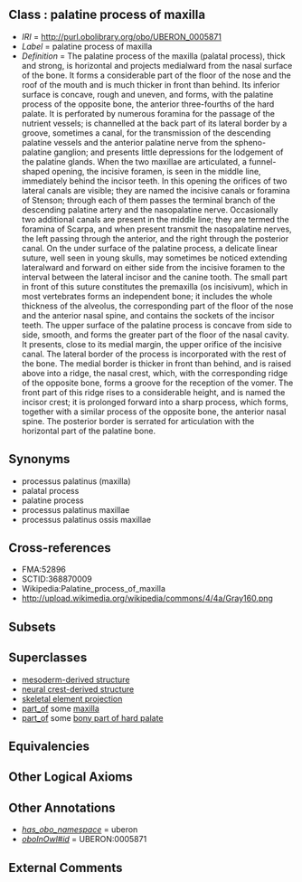 
## Class : palatine process of maxilla

 * *IRI* = http://purl.obolibrary.org/obo/UBERON_0005871
 * *Label* = palatine process of maxilla
 * *Definition* = The palatine process of the maxilla (palatal process), thick and strong, is horizontal and projects medialward from the nasal surface of the bone. It forms a considerable part of the floor of the nose and the roof of the mouth and is much thicker in front than behind. Its inferior surface is concave, rough and uneven, and forms, with the palatine process of the opposite bone, the anterior three-fourths of the hard palate. It is perforated by numerous foramina for the passage of the nutrient vessels; is channelled at the back part of its lateral border by a groove, sometimes a canal, for the transmission of the descending palatine vessels and the anterior palatine nerve from the spheno-palatine ganglion; and presents little depressions for the lodgement of the palatine glands. When the two maxillae are articulated, a funnel-shaped opening, the incisive foramen, is seen in the middle line, immediately behind the incisor teeth. In this opening the orifices of two lateral canals are visible; they are named the incisive canals or foramina of Stenson; through each of them passes the terminal branch of the descending palatine artery and the nasopalatine nerve. Occasionally two additional canals are present in the middle line; they are termed the foramina of Scarpa, and when present transmit the nasopalatine nerves, the left passing through the anterior, and the right through the posterior canal. On the under surface of the palatine process, a delicate linear suture, well seen in young skulls, may sometimes be noticed extending lateralward and forward on either side from the incisive foramen to the interval between the lateral incisor and the canine tooth. The small part in front of this suture constitutes the premaxilla (os incisivum), which in most vertebrates forms an independent bone; it includes the whole thickness of the alveolus, the corresponding part of the floor of the nose and the anterior nasal spine, and contains the sockets of the incisor teeth. The upper surface of the palatine process is concave from side to side, smooth, and forms the greater part of the floor of the nasal cavity. It presents, close to its medial margin, the upper orifice of the incisive canal. The lateral border of the process is incorporated with the rest of the bone. The medial border is thicker in front than behind, and is raised above into a ridge, the nasal crest, which, with the corresponding ridge of the opposite bone, forms a groove for the reception of the vomer. The front part of this ridge rises to a considerable height, and is named the incisor crest; it is prolonged forward into a sharp process, which forms, together with a similar process of the opposite bone, the anterior nasal spine. The posterior border is serrated for articulation with the horizontal part of the palatine bone.

## Synonyms

 * processus palatinus (maxilla)
 * palatal process
 * palatine process
 * processus palatinus maxillae
 * processus palatinus ossis maxillae

## Cross-references

 * FMA:52896
 * SCTID:368870009
 * Wikipedia:Palatine_process_of_maxilla
 * http://upload.wikimedia.org/wikipedia/commons/4/4a/Gray160.png

## Subsets


## Superclasses

 * [mesoderm-derived structure](../../UBERON/20/UBERON_0004120.md)
 * [neural crest-derived structure](../../UBERON/13/UBERON_0010313.md)
 * [skeletal element projection](../../UBERON/00/UBERON_4100000.md)
 * [part_of](../../BFO/50/BFO_0000050.md) some [maxilla](../../UBERON/97/UBERON_0002397.md)
 * [part_of](../../BFO/50/BFO_0000050.md) some [bony part of hard palate](../../UBERON/74/UBERON_0012074.md)

## Equivalencies


## Other Logical Axioms


## Other Annotations

 * *[has_obo_namespace](../../ce/oboInOwl#hasOBONamespace.md)* = uberon
 * *[oboInOwl#id](../../id/oboInOwl#id.md)* = UBERON:0005871

## External Comments

